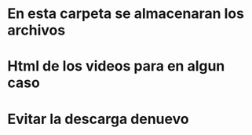 # En esta carpeta se almacenaran los archivos
# Html de los videos para en algun caso
# Evitar la descarga denuevo
